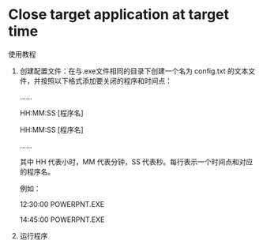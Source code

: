 # Close target application at target time
使用教程

1. 创建配置文件：在与.exe文件相同的目录下创建一个名为 config.txt 的文本文件，并按照以下格式添加要关闭的程序和时间点：

   ……
   
   HH:MM:SS [程序名]
   
   HH:MM:SS [程序名]
   
   ……

   其中 HH 代表小时，MM 代表分钟，SS 代表秒。每行表示一个时间点和对应的程序名。

   例如：
   
   12:30:00 POWERPNT.EXE
   
   14:45:00 POWERPNT.EXE


3. 运行程序
